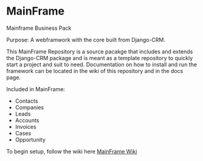 # MainFrame
Mainframe Business Pack

Purpose: A webframwork with the core built from Django-CRM. 

This MainFrame Repository is a source pacakge that includes and extends the Django-CRM package and is meant as a template repository to quickly start a project and suit to need. Documentation on how to install and run the framework can be located in the wiki of this repository and in the docs page.

Included in MainFrame:
- Contacts
- Companies
- Leads
- Accounts
- Invoices
- Cases
- Opportunity

To begin setup, follow the wiki here [MainFrame Wiki](https://github.com/mellowc0de/MainFrame/wiki)
